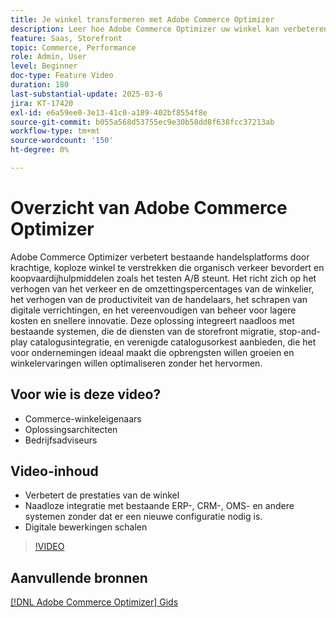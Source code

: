 ```yaml
---
title: Je winkel transformeren met Adobe Commerce Optimizer
description: Leer hoe Adobe Commerce Optimizer uw winkel kan verbeteren met hoge prestaties, meer verkeer en naadloze integratie.
feature: Saas, Storefront
topic: Commerce, Performance
role: Admin, User
level: Beginner
doc-type: Feature Video
duration: 180
last-substantial-update: 2025-03-6
jira: KT-17420
exl-id: e6a59ee0-3e13-41c0-a189-402bf8554f8e
source-git-commit: b055a568d53755ec9e30b58dd8f638fcc37213ab
workflow-type: tm+mt
source-wordcount: '150'
ht-degree: 0%

---
```


# Overzicht van Adobe Commerce Optimizer

Adobe Commerce Optimizer verbetert bestaande handelsplatforms door krachtige, koploze winkel te verstrekken die organisch verkeer bevordert en koopvaardijhulpmiddelen zoals het testen A/B steunt. Het richt zich op het verhogen van het verkeer en de omzettingspercentages van de winkelier, het verhogen van de productiviteit van de handelaars, het schrapen van digitale verrichtingen, en het vereenvoudigen van beheer voor lagere kosten en snellere innovatie. Deze oplossing integreert naadloos met bestaande systemen, die de diensten van de storefront migratie, stop-and-play catalogusintegratie, en verenigde catalogusorkest aanbieden, die het voor ondernemingen ideaal maakt die opbrengsten willen groeien en winkelervaringen willen optimaliseren zonder het hervormen.

## Voor wie is deze video?

* Commerce-winkeleigenaars
* Oplossingsarchitecten
* Bedrijfsadviseurs

## Video-inhoud

* Verbetert de prestaties van de winkel
* Naadloze integratie met bestaande ERP-, CRM-, OMS- en andere systemen zonder dat er een nieuwe configuratie nodig is.
* Digitale bewerkingen schalen

>[!VIDEO](https://video.tv.adobe.com/v/3450226?learn=on)

## Aanvullende bronnen

[[!DNL Adobe Commerce Optimizer]  Gids ](https://experienceleague.adobe.com/nl/docs/commerce/optimizer/overview)
